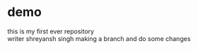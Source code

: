 # demo
this is my first ever repository
<br>
writer shreyansh  singh making a branch and do some changes
